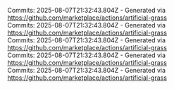 Commits: 2025-08-07T21:32:43.804Z - Generated via https://github.com/marketplace/actions/artificial-grass
<br>
Commits: 2025-08-07T21:32:43.804Z - Generated via https://github.com/marketplace/actions/artificial-grass
<br>
Commits: 2025-08-07T21:32:43.804Z - Generated via https://github.com/marketplace/actions/artificial-grass
<br>
Commits: 2025-08-07T21:32:43.804Z - Generated via https://github.com/marketplace/actions/artificial-grass
<br>
Commits: 2025-08-07T21:32:43.804Z - Generated via https://github.com/marketplace/actions/artificial-grass
<br>
